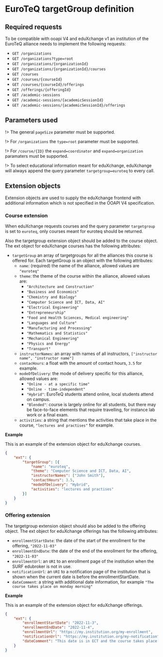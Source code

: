 # EuroTeQ targetGroup definition

## Required requests

To be compatible with ooapi V4 and eduXchange v1 an institution of the EuroTeQ alliance needs to implement the following requests:

* `GET /organizations`
* `GET /organizations?type=root`
* `GET /organizations/{organizationId}`
* `GET /organizations/{organizationId}/courses`
* `GET /courses`
* `GET /courses/{courseId}`
* `GET /courses/{courseId}/offerings`
* `GET /offerings/{offeringId}`
* `GET /academic-sessions`
* `GET /academic-sessions/{academicSessionId}`
* `GET /academic-sessions/{academicSessionId}/offerings`

## Parameters used

!> The general `pageSize` parameter must be supported.

!> For `/organizations` the `type=root` parameter must be supported.

!> For `/course/{ID}` the `expand=coordinator` and `expand=organization` paramaters must be supported.

!> To select educational information meant for eduXchange, eduXchange will always append the query parameter `targetgroup=euroteq` to every call.

## Extension objects

Extension objects are used to supply the eduXchange frontend with additional information which is not specified in the OOAPI V4 specification.

### Course extension
When eduXchange requests courses and the query parameter `targetgroup` is set to `euroteq`, only courses meant for euroteq should be returned.

Also the targetgroup extension object should be added to the course object. The ext object for eduXchange courses has the following attributes:

* `targetGroup` an array of targetgroups for all the alliances this course is offered for. Each targetGroup is an object with the following attributes:
  * `name`: (required) the name of the alliance, allowed values are `"euroteq"`
  * `theme`: the theme of the course within the alliance, allowed values are:
    * `"Architecture and Construction"`
    * `"Business and Economics"`
    * `"Chemistry and Biology"`
    * `"Computer Science and ICT, Data, AI"`
    * `"Electrical Engineering"`
    * `"Entrepreneurship"`
    * `"Food and Health Sciences, Medical engineering"`
    * `"Languages and Culture"`
    * `"Manufacturing and Processing"`
    * `"Mathematics and Statistics"`
    * `"Mechanical Engineering"`
    * `"Physics and Energy"`
    * `"Transport"`
  * `instructorNames`: an array with names of all instructors, `["instructor name", "instructor name"]`
  * `contacHours`: a float with the amount of contact hours, `3.5` for example.
  * `modeOfDelivery`: the mode of delivery specific for this alliance, allowed values are:
    * `"Online - at a specific time"`
    * `"Online - time-independent"`
    * `"Hybrid"`: EuroTeQ students attend online, local students attend on campus.
    * `"Blended"`: course is largely online for all students, but there may be face-to-face elements that require travelling, for instance lab work or a final exam.
  * `activities`: a string that mentions the activities that take place in the course, `"lectures and practises"` for example.

**Example**

This is an example of the extension object for eduXchange courses. 

```json
{
	"ext": {
		"targetGroup": [{
			"name": "euroteq",
			"theme": "Computer Science and ICT, Data, AI",
			"instructorNames": ["John Smith"],
			"contactHours": 3.5,
			"modeOfDelivery": "Hybrid",
			"activities": "lectures and practises"
		}]
	}
}
```

### Offering extension
The targetgroup extension object should also be added to the offering object. The ext object for eduXchange offerings has the following attributes:

* `enrollmentStartDate`: the date of the start of the enrollment for the offering, `"2022-11-03"`
* `enrollmentEndDate`: the date of the end of the enrollment for the offering, `"2022-11-03"`
* `enrollmentUrl`: an `URI` to an enrollment page of the institution when the SURF edubroker is not in use.
* `notificationUrl`: an `URI` to a notification page of the institution that is shown when the current date is before the enrollmentStartDate.
* `dateComment`: a string with additional date information, for example `"The course takes place on monday morning"`

**Example**

This is an example of the extension object for eduXchange offerings. 

```json
{
	"ext": {
		"enrollmentStartDate": "2022-11-3",
		"enrollmentEndDate": "2022-11-4",
		"enrollmentUrl": "https://my.institution.org/my-enrollment",
		"notificationUrl": "https://my.institution.org/my-notification",
		"dateComment": "This date is in ECT and the course takes place on Monday morning."
	}
}
```
